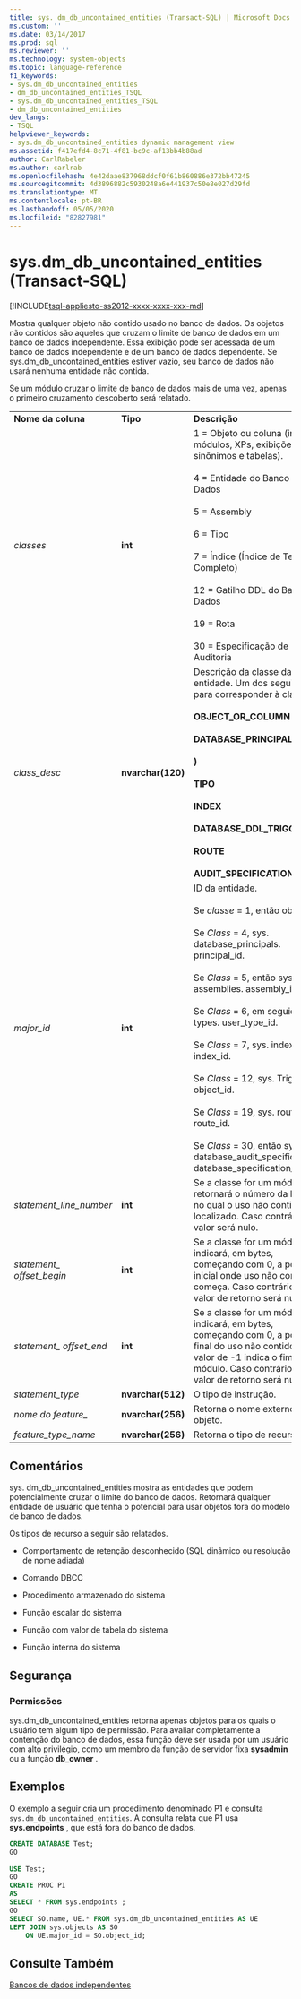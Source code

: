 ```yaml
---
title: sys. dm_db_uncontained_entities (Transact-SQL) | Microsoft Docs
ms.custom: ''
ms.date: 03/14/2017
ms.prod: sql
ms.reviewer: ''
ms.technology: system-objects
ms.topic: language-reference
f1_keywords:
- sys.dm_db_uncontained_entities
- dm_db_uncontained_entities_TSQL
- sys.dm_db_uncontained_entities_TSQL
- dm_db_uncontained_entities
dev_langs:
- TSQL
helpviewer_keywords:
- sys.dm_db_uncontained_entities dynamic management view
ms.assetid: f417efd4-8c71-4f81-bc9c-af13bb4b88ad
author: CarlRabeler
ms.author: carlrab
ms.openlocfilehash: 4e42daae837968ddcf0f61b860886e372bb47245
ms.sourcegitcommit: 4d3896882c5930248a6e441937c50e8e027d29fd
ms.translationtype: MT
ms.contentlocale: pt-BR
ms.lasthandoff: 05/05/2020
ms.locfileid: "82827981"
---
```

# <a name="sysdm_db_uncontained_entities-transact-sql"></a>sys.dm_db_uncontained_entities (Transact-SQL)
[!INCLUDE[tsql-appliesto-ss2012-xxxx-xxxx-xxx-md](../../includes/tsql-appliesto-ss2012-xxxx-xxxx-xxx-md.md)]

  Mostra qualquer objeto não contido usado no banco de dados. Os objetos não contidos são aqueles que cruzam o limite de banco de dados em um banco de dados independente. Essa exibição pode ser acessada de um banco de dados independente e de um banco de dados dependente. Se sys.dm_db_uncontained_entities estiver vazio, seu banco de dados não usará nenhuma entidade não contida.  
  
 Se um módulo cruzar o limite de banco de dados mais de uma vez, apenas o primeiro cruzamento descoberto será relatado.  
  
||||  
|-|-|-|  
|**Nome da coluna**|**Tipo**|**Descrição**|  
|*classes*|**int**|1 = Objeto ou coluna (inclui módulos, XPs, exibições, sinônimos e tabelas).<br /><br /> 4 = Entidade do Banco de Dados<br /><br /> 5 = Assembly<br /><br /> 6 = Tipo<br /><br /> 7 = Índice (Índice de Texto Completo)<br /><br /> 12 = Gatilho DDL do Banco de Dados<br /><br /> 19 = Rota<br /><br /> 30 = Especificação de Auditoria|  
|*class_desc*|**nvarchar(120)**|Descrição da classe da entidade. Um dos seguintes para corresponder à classe:<br /><br /> **OBJECT_OR_COLUMN**<br /><br /> **DATABASE_PRINCIPAL**<br /><br /> **)**<br /><br /> **TIPO**<br /><br /> **INDEX**<br /><br /> **DATABASE_DDL_TRIGGER**<br /><br /> **ROUTE**<br /><br /> **AUDIT_SPECIFICATION**|  
|*major_id*|**int**|ID da entidade.<br /><br /> Se *classe* = 1, então object_id<br /><br /> Se *Class* = 4, sys. database_principals. principal_id.<br /><br /> Se *Class* = 5, então sys. assemblies. assembly_id.<br /><br /> Se *Class* = 6, em seguida, sys. types. user_type_id.<br /><br /> Se *Class* = 7, sys. indexes. index_id.<br /><br /> Se *Class* = 12, sys. Triggers. object_id.<br /><br /> Se *Class* = 19, sys. routes. route_id.<br /><br /> Se *Class* = 30, então sys. database_audit_specifications. database_specification_id.|  
|*statement_line_number*|**int**|Se a classe for um módulo, retornará o número da linha no qual o uso não contido está localizado.  Caso contrário, o valor será nulo.|  
|*statement_ offset_begin*|**int**|Se a classe for um módulo, indicará, em bytes, começando com 0, a posição inicial onde uso não contido começa. Caso contrário, o valor de retorno será nulo.|  
|*statement_ offset_end*|**int**|Se a classe for um módulo, indicará, em bytes, começando com 0, a posição final do uso não contido. Um valor de -1 indica o fim do módulo. Caso contrário, o valor de retorno será nulo.|  
|*statement_type*|**nvarchar(512)**|O tipo de instrução.|  
|*nome do feature_*|**nvarchar(256)**|Retorna o nome externo do objeto.|  
|*feature_type_name*|**nvarchar(256)**|Retorna o tipo de recurso.|  
  
## <a name="remarks"></a>Comentários  
 sys. dm_db_uncontained_entities mostra as entidades que podem potencialmente cruzar o limite do banco de dados. Retornará qualquer entidade de usuário que tenha o potencial para usar objetos fora do modelo de banco de dados.  
  
 Os tipos de recurso a seguir são relatados.  
  
-   Comportamento de retenção desconhecido (SQL dinâmico ou resolução de nome adiada)  
  
-   Comando DBCC  
  
-   Procedimento armazenado do sistema  
  
-   Função escalar do sistema  
  
-   Função com valor de tabela do sistema  
  
-   Função interna do sistema  
  
## <a name="security"></a>Segurança  
  
### <a name="permissions"></a>Permissões  
 sys.dm_db_uncontained_entities retorna apenas objetos para os quais o usuário tem algum tipo de permissão. Para avaliar completamente a contenção do banco de dados, essa função deve ser usada por um usuário com alto privilégio, como um membro da função de servidor fixa **sysadmin** ou a função **db_owner** .  
  
## <a name="examples"></a>Exemplos  
 O exemplo a seguir cria um procedimento denominado P1 e consulta `sys.dm_db_uncontained_entities`. A consulta relata que P1 usa **sys.endpoints** , que está fora do banco de dados.  
  
```sql  
CREATE DATABASE Test;  
GO  
  
USE Test;  
GO  
CREATE PROC P1  
AS   
SELECT * FROM sys.endpoints ;  
GO  
SELECT SO.name, UE.* FROM sys.dm_db_uncontained_entities AS UE  
LEFT JOIN sys.objects AS SO  
    ON UE.major_id = SO.object_id;  
```  
  
## <a name="see-also"></a>Consulte Também  
 [Bancos de dados independentes](../../relational-databases/databases/contained-databases.md)  
  
  
